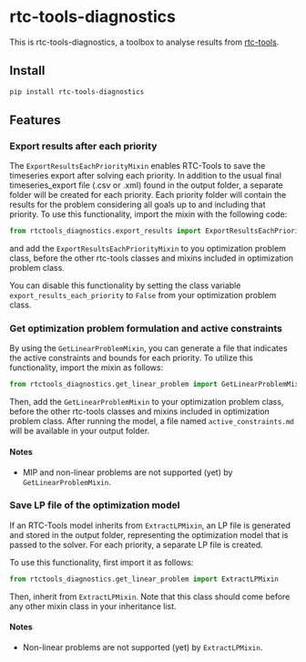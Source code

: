 # rtc-tools-diagnostics

This is rtc-tools-diagnostics, a toolbox to analyse results from [rtc-tools](https://gitlab.com/deltares/rtc-tools).

## Install

```bash
pip install rtc-tools-diagnostics
```
## Features
### Export results after each priority
The `ExportResultsEachPriorityMixin` enables RTC-Tools to save the timeseries export after solving each priority. In addition to the usual final timeseries_export file (.csv or .xml) found in the output folder, a separate folder
will be created for each priority. Each priority folder will contain the results for the problem considering all goals up to and including that priority. To use this functionality, import the mixin with the following code:
```python
from rtctools_diagnostics.export_results import ExportResultsEachPriorityMixin
```
and add the `ExportResultsEachPriorityMixin` to you optimization problem class, before the other rtc-tools classes and mixins included in optimization problem class.

You can disable this functionality by setting the class variable `export_results_each_priority` to `False` from your optimization problem class.

### Get optimization problem formulation and active constraints
By using the `GetLinearProblemMixin`, you can generate a file that indicates the active constraints and bounds for each priority. To utilize this functionality, import the mixin as follows:
```python
from rtctools_diagnostics.get_linear_problem import GetLinearProblemMixin
```
Then, add the `GetLinearProblemMixin` to your optimization problem class, before the other rtc-tools classes and mixins included in optimization problem class. After running the model, a file named `active_constraints.md` will be available in your output folder.

#### Notes
- MIP and non-linear problems are not supported (yet) by `GetLinearProblemMixin`.

### Save LP file of the optimization model

If an RTC-Tools model inherits from `ExtractLPMixin`, an LP file is generated and stored in the output folder, representing the optimization model that is passed to the solver. For each priority, a separate LP file is created.

To use this functionality, first import it as follows:

```python
from rtctools_diagnostics.get_linear_problem import ExtractLPMixin
```
Then, inherit from `ExtractLPMixin`. Note that this class should come before any other mixin class in your inheritance list.

#### Notes
- Non-linear problems are not supported (yet) by `ExtractLPMixin`.
